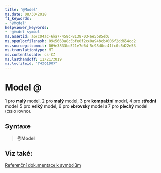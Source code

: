 ```yaml
---
title: '@Model'
ms.date: 08/30/2018
f1_keywords:
- '@Model'
helpviewer_keywords:
- '@Model symbol'
ms.assetid: a67c04ac-6ba7-458c-8138-0346e5b85eb6
ms.openlocfilehash: 09e5663a8c3bfe0f2ce0a94bcb4006f2dd654cc2
ms.sourcegitcommit: 069e3833bd821e7d64f5c98d0ea41fc0c5d22e53
ms.translationtype: MT
ms.contentlocale: cs-CZ
ms.lasthandoff: 11/21/2019
ms.locfileid: "74301909"
---
```

# <a name="model"></a>Model \@

1 pro **malý** model, 2 pro **malý** model, 3 pro **kompaktní** model, 4 pro **střední** model, 5 pro **velký** model, 6 pro **obrovský** model a 7 pro **plochý** model (číslo rovno).

## <a name="syntax"></a>Syntaxe

> **\@Model**

## <a name="see-also"></a>Viz také:

[Referenční dokumentace k symbolům](../../assembler/masm/symbols-reference.md)

